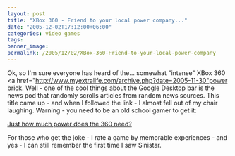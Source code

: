 ```yaml
---
layout: post
title: "XBox 360 - Friend to your local power company..."
date: "2005-12-02T17:12:00+06:00"
categories: video games 
tags: 
banner_image: 
permalink: /2005/12/02/XBox-360-Friend-to-your-local-power-company
---
```


Ok, so I'm sure everyone has heard of the... somewhat "intense" XBox 360 <a href="http://www.myextralife.com/archive.php?date=2005-11-30"power brick</a>. Well - one of the cool things about the Google Desktop bar is the news pod that randomly scrolls articles from random news sources. This title came up - and when I followed the link - I almost fell out of my chair laughing. Warning - you need to be an old school gamer to get it:

<a href="http://reviews.cnet.com/4531-10921_7-6398157.html">Just how much power does the 360 need?</a>

For those who get the joke - I rate a game by memorable experiences - and yes - I can still remember the first time I saw Sinistar.
